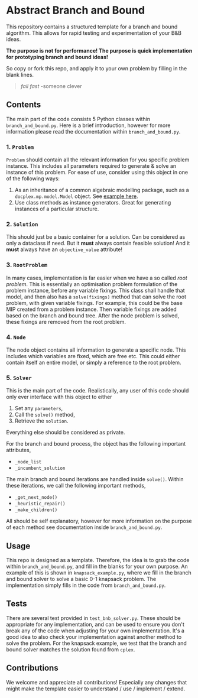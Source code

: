 # Abstract Branch and Bound

This repository contains a structured template for a branch and bound algorithm.
This allows for rapid testing and experimentation of your B&B ideas.

**The purpose is not for performance! The purpose is quick implementation for prototyping branch and bound ideas!**

So copy or fork this repo, and apply it to your own problem by filling in the blank lines.

> *fail fast* -someone clever

## Contents

The main part of the code consists 5 Python classes within `branch_and_bound.py`.
Here is a brief introduction, however for more information please read the documentation within `branch_and_bound.py`.

### 1. `Problem`

`Problem` should contain all the relevant information for you specific problem instance.
This includes all parameters required to generate & solve an instance of this problem.
For ease of use, consider using this object in one of the following ways:

1. As an inheritance of a common algebraic modelling package, such as a `docplex.mp.model.Model` object.
See [example here](https://github.com/sandyspiers/euclidean_maximisation/blob/main/emsca/model.py).
2. Use class methods as instance generators.
Great for generating instances of a particular structure.

### 2. `Solution`

This should just be a basic container for a solution.
Can be considered as only a dataclass if need.
But it **must** always contain feasible solution!
And it **must** always have an `objective_value` attribute!

### 3. `RootProblem`

In many cases, implementation is far easier when we have a so called *root problem*.
This is essentially an optimisation problem formulation of the problem instance, before any variable fixings.
This class shall handle that model, and then also has a `solve(fixings)` method that can solve the root problem, with given variable fixings.
For example, this could be the base MIP created from a problem instance.
Then variable fixings are added based on the branch and bound tree.
After the node problem is solved, these fixings are removed from the root problem.

### 4. `Node`

The node object contains all information to generate a specific node.
This includes which variables are fixed, which are free etc.
This could either contain itself an entire model, or simply a reference to the root problem.

### 5. `Solver`

This is the main part of the code.
Realistically, any user of this code should only ever interface with this object to either

1. Set any `parameters`,
2. Call the `solve()` method,
3. Retrieve the `solution`.

Everything else should be considered as private.

For the branch and bound process, the object has the following important attributes,

* `_node_list`
* `_incumbent_solution`

The main branch and bound iterations are handled inside `solve()`.
Within these iterations, we call the following important methods,

* `_get_next_node()`
* `_heuristic_repair()`
* `_make_children()`

All should be self explanatory, however for more information on the purpose of each method see documentation inside `branch_and_bound.py`.

## Usage

This repo is designed as a template.
Therefore, the idea is to grab the code within `branch_and_bound.py`, and fill in the blanks for your own purpose.
An example of this is shown in `knapsack_example.py`, where we fill in the branch and bound solver to solve a basic 0-1 knapsack problem.
The implementation simply fills in the code from `branch_and_bound.py`.

## Tests

There are several test provided in `test_bnb_solver.py`.
These should be appropriate for any implementation, and can be used to ensure you don't break any of the code when adjusting for your own implementation.
It's a good idea to also check your implementation against another method to solve the problem.  For the knapsack example, we test that the branch and bound solver matches the solution found from `cplex`.

## Contributions

We welcome and appreciate all contributions!
Especially any changes that might make the template easier to understand / use / implement / extend.
